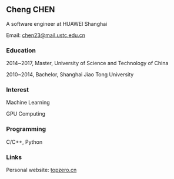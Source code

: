 ## Cheng CHEN
A software engineer at HUAWEI Shanghai

Email: chen23@mail.ustc.edu.cn

### Education
2014~2017, Master, University of Science and Technology of China

2010~2014, Bachelor, Shanghai Jiao Tong University

### Interest
Machine Learning

GPU Computing

### Programming
C/C++, Python

### Links
Personal website: [topzero.cn](http://topzero.cn)



